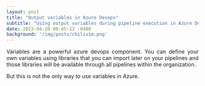 ```yaml
---
layout: post
title: "Output variables in Azure Devops"
subtitle: "Using output variables during pipeline execution in Azure DevOps Classic Editor."
date: 2023-04-20 00:45:13 -0400
background: '/img/posts/chilivim.png'
---
```


<p align="justify">Variables are a powerful azure devops component. You can define your own variables using libraries that you can import later on your pipelines and those libraries will be available through all pipelines within the organization.</p>
<p align="justify">But this is not the only way to use variables in Azure.</p>
